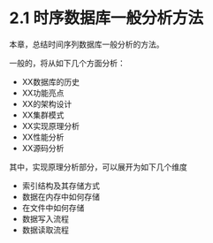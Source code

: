 # 2.1 时序数据库一般分析方法

本章，总结时间序列数据库一般分析的方法。

一般的，将从如下几个方面分析：

* XX数据库的历史
* XX功能亮点
* XX的架构设计
* XX集群模式
* XX实现原理分析
* XX性能分析
* XX源码分析

其中，实现原理分析部分，可以展开为如下几个维度

* 索引结构及其存储方式
* 数据在内存中如何存储
* 在文件中如何存储
* 数据写入流程
* 数据读取流程